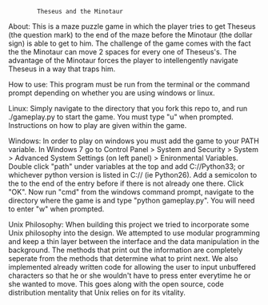 			Theseus and the Minotaur
About:
	This is a maze puzzle game in which the player tries to get 
Theseus (the question mark) to the end of the maze before the 
Minotaur (the dollar sign) is able to get to him. 
The challenge of the game comes with the fact the the Minotaur can 
move 2 spaces for every one of Theseus's. 
The advantage of the Minotaur forces the player to intellengently navigate Theseus in a way that traps him.

How to use:
	This program must be run from the terminal or the command prompt 
depending on whether you are using windows or linux.

Linux: 
Simply navigate to the directory that you fork this repo to, 
and run ./gameplay.py to start the game. You must type "u" when prompted. 
Instructions on how to play are given within the game. 

Windows:
In order to play on windows you must add the game to your PATH variable.
In Windows 7 go to Control Panel > System and Security > System >
Advanced System Settings (on left panel) > Enironmental Variables.
Double click "path" under variables at the top and add C://Python33;
or whichever python version is listed in C:// (ie Python26).
Add a semicolon to the to the end of the entry before if there is not already
one there. Click "OK". Now run "cmd" from the windows command prompt, navigate
to the directory where the game is and type "python gameplay.py". You will need
to enter "w" when prompted. 

Unix Philosophy:
	When building this project we tried to incorporate some Unix 
philosophy into the design. We attempted to use modular programming 
and keep a thin layer between the interface and the data manipulation 
in the background. The methods that print out the information are completely 
seperate from the methods that determine what to print next. We also 
implemented already written code for allowing the user to input unbuffered 
characters so that he or she wouldn't have to press enter everytime he or 
she wanted to move. This goes along with the open source, code distribution 
mentality that Unix relies on for its vitality. 
